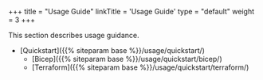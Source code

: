+++
title = "Usage Guide"
linkTitle = 'Usage Guide'
type = "default"
weight = 3
+++

This section describes usage guidance.

- [Quickstart]({{% siteparam base %}}/usage/quickstart/)
  - [Bicep]({{% siteparam base %}}/usage/quickstart/bicep/)
  - [Terraform]({{% siteparam base %}}/usage/quickstart/terraform/)